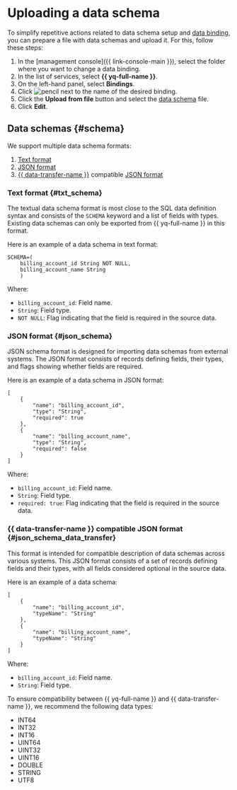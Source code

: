 # Uploading a data schema

To simplify repetitive actions related to data schema setup and [data binding](../concepts/glossary.md#binding), you can prepare a file with data schemas and upload it. For this, follow these steps:

1. In the [management console]({{ link-console-main }}), select the folder where you want to change a data binding.
1. In the list of services, select **{{ yq-full-name }}**.
1. On the left-hand panel, select **Bindings**.
1. Click ![pencil](../../_assets/query/pensil.svg) next to the name of the desired binding.
1. Click the **Upload from file** button and select the [data schema](#schema) file.
1. Click **Edit**.

## Data schemas {#schema}

We support multiple data schema formats:
1. [Text format](#txt_schema)
1. [JSON format](#json_schema)
1. [{{ data-transfer-name }}](../../data-transfer/operations/endpoint/source/data-streams.md#additional-settings) compatible [JSON format](#json_schema_data_transfer)

### Text format {#txt_schema}

The textual data schema format is most close to the SQL data definition syntax and consists of the `SCHEMA` keyword and a list of fields with types. Existing data schemas can only be exported from {{ yq-full-name }} in this format.

Here is an example of a data schema in text format:

```
SCHEMA=(
    billing_account_id String NOT NULL,
    billing_account_name String
    )
```

Where:
* `billing_account_id`: Field name.
* `String`: Field type.
* `NOT NULL`: Flag indicating that the field is required in the source data.

### JSON format {#json_schema}

JSON schema format is designed for importing data schemas from external systems. The JSON format consists of records defining fields, their types, and flags showing whether fields are required.


Here is an example of a data schema in JSON format:

```
[
    {
        "name": "billing_account_id",
        "type": "String",
        "required": true
    },
    {
        "name": "billing_account_name",
        "type": "String",
        "required": false
    }
]
```

Where:
* `billing_account_id`: Field name.
* `String`: Field type.
* `required: true`: Flag indicating that the field is required in the source data.

### {{ data-transfer-name }} compatible JSON format {#json_schema_data_transfer}

This format is intended for compatible description of data schemas across various systems. This JSON format consists of a set of records defining fields and their types, with all fields considered optional in the source data.

Here is an example of a data schema:

```
[
    {
        "name": "billing_account_id",
        "typeName": "String"
    },
    {
        "name": "billing_account_name",
        "typeName": "String"
    }
]
```

Where:
* `billing_account_id`: Field name.
* `String`: Field type.

To ensure compatibility between {{ yq-full-name }} and {{ data-transfer-name }}, we recommend the following data types:
* INT64
* INT32
* INT16
* UINT64
* UINT32
* UINT16
* DOUBLE
* STRING
* UTF8
